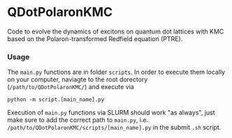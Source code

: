 # QDotPolaronKMC

Code to evolve the dynamics of excitons on quantum dot lattices with KMC based on the Polaron-transformed Redfield equation (PTRE).

### Usage
The `main.py` functions are in folder `scripts`. In order to execute them locally on your computer, naviagte to the root dorectory (`/path/to/QDotPolaronKMC/`) and execute via

```
python -m script.[main_name].py
```

Execution of `main.py` functions via SLURM should work "as always", just make sure to add the correct path to `main.py`, i.e. `/path/to/QDotPolaronKMC/scripts/[main_name].py` in the submit `.sh` script.
